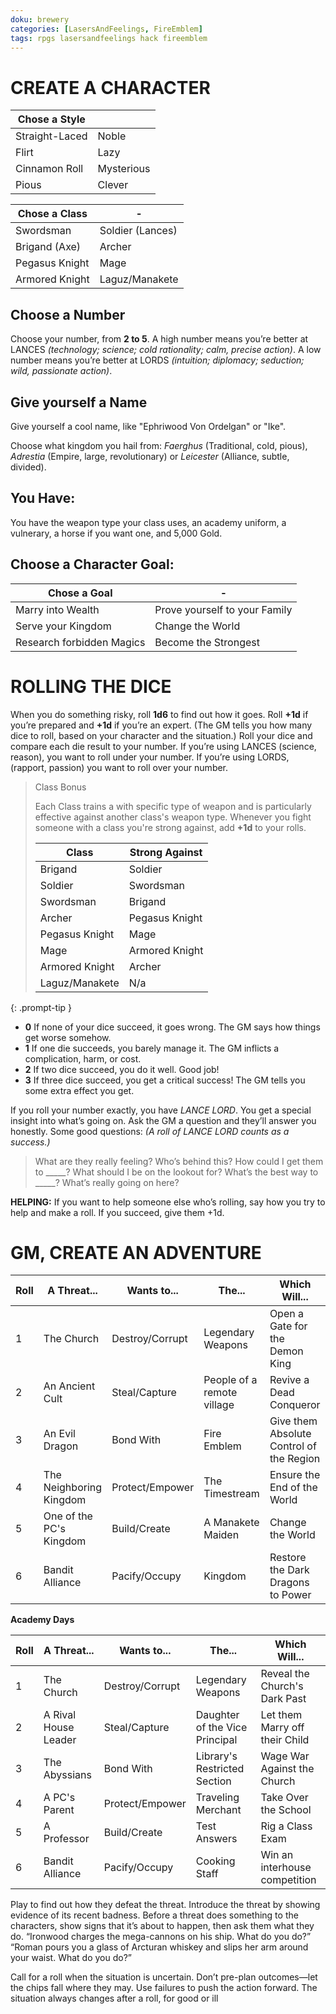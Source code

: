 ```yaml
---
doku: brewery
categories: [LasersAndFeelings, FireEmblem]
tags: rpgs lasersandfeelings hack fireemblem
---
```

# CREATE A CHARACTER

| **Chose a Style** |            |
| ----------------- | ---------- |
| Straight-Laced    | Noble      |
| Flirt             | Lazy       |
| Cinnamon Roll     | Mysterious |
| Pious             | Clever     | 


| **Chose a Class** | -                |
| ------------------ | ---------------- |
| Swordsman          | Soldier (Lances) |
| Brigand (Axe)      | Archer           |
| Pegasus Knight     | Mage             |
| Armored Knight     | Laguz/Manakete   |

## Choose a Number

Choose your number, from **2 to 5**. A high number means  you’re  better  at LANCES *(technology;  science; cold rationality; calm, precise action)*. A low number means you’re better at LORDS *(intuition; diplomacy; seduction; wild, passionate action)*.

## Give yourself a Name

Give yourself a cool name, like "Ephriwood Von Ordelgan" or "Ike".

Choose what kingdom you hail from: *Faerghus* (Traditional, cold, pious), *Adrestia* (Empire, large, revolutionary) or *Leicester* (Alliance, subtle, divided).

## You Have:

You have the weapon type your class uses, an academy uniform, a vulnerary, a horse if you want one, and 5,000 Gold. 

## Choose a Character Goal: 

| **Chose a Goal**          | -                             |
| ------------------------- | ----------------------------- |
| Marry into Wealth         | Prove yourself to your Family |
| Serve your Kingdom        | Change the World              |
| Research forbidden Magics | Become the Strongest          | 

# ROLLING THE DICE

When you do something risky, roll **1d6** to find out how it goes. Roll **+1d** if you’re prepared and **+1d** if you’re an expert. (The GM tells you how many dice to roll, based on your character and the situation.) Roll your dice and compare each die result to your number. If you’re using LANCES (science, reason), you want to roll under your number. If you’re using LORDS, (rapport, passion) you want to roll over your number.

> Class Bonus
> 
> Each Class trains a with specific type of weapon and is particularly effective against another class's weapon type. Whenever you fight someone with a class you're strong against, add **+1d** to your rolls.
> 
> | Class          | Strong Against |
> | -------------- | -------------- |
> | Brigand        | Soldier        |
> | Soldier        | Swordsman      |
> | Swordsman      | Brigand        |
> | Archer         | Pegasus Knight |
> | Pegasus Knight | Mage           |
> | Mage           | Armored Knight |
> | Armored Knight | Archer         |
> | Laguz/Manakete | N/a            |
> 
{: .prompt-tip }
- **0** If none of your dice succeed, it goes wrong. The GM says how things get worse somehow.
- **1** If  one  die  succeeds,  you  barely  manage  it.  The  GM inflicts a complication, harm, or cost.
- **2** If two dice succeed, you do it well. Good job!
- **3** If three dice succeed, you get a critical success! The GM tells you some extra effect you get. 

If you roll your number exactly, you have *LANCE LORD*.  You  get  a  special  insight  into  what’s  going on. Ask the GM a question and they’ll answer you honestly. Some good questions: *(A roll of LANCE LORD counts as a success.)*

> What are they really feeling? 
> Who’s behind this? How could I get them to _____? What should I be on  the  lookout  for?
> What’s  the  best  way  to  _____?  What’s really going on here?

**HELPING:**  If  you  want  to  help  someone  else  who’s  rolling, say how you try to help and make a roll. If you succeed, give them +1d.

# GM, CREATE AN ADVENTURE

| Roll | A Threat...             | Wants to...     | The...                     | Which Will...                            |
| ---- | ----------------------- | --------------- | -------------------------- | ---------------------------------------- |
| 1    | The Church              | Destroy/Corrupt | Legendary Weapons          | Open a Gate for the Demon King           |
| 2    | An Ancient Cult         | Steal/Capture   | People of a remote village | Revive a Dead Conqueror                  |
| 3    | An Evil Dragon          | Bond With       | Fire Emblem                | Give them Absolute Control of the Region |
| 4    | The Neighboring Kingdom | Protect/Empower | The Timestream             | Ensure the End of the World              |
| 5    | One of the PC's Kingdom | Build/Create    | A Manakete Maiden          | Change the World                         |
| 6    | Bandit Alliance         | Pacify/Occupy   | Kingdom                    | Restore the Dark Dragons to Power        | 

**Academy Days**

| Roll | A Threat...          | Wants to...     | The...                         | Which Will...                  |
| ---- | -------------------- | --------------- | ------------------------------ | ------------------------------ |
| 1    | The Church           | Destroy/Corrupt | Legendary Weapons              | Reveal the Church's Dark Past  |
| 2    | A Rival House Leader | Steal/Capture   | Daughter of the Vice Principal | Let them Marry off their Child |
| 3    | The Abyssians        | Bond With       | Library's Restricted Section   | Wage War Against the Church    |
| 4    | A PC's Parent        | Protect/Empower | Traveling Merchant             | Take Over the School           |
| 5    | A Professor          | Build/Create    | Test Answers                   | Rig a Class Exam               |
| 6    | Bandit Alliance      | Pacify/Occupy   | Cooking Staff                  | Win an interhouse competition  | 


Play to find out how they defeat the threat. Introduce the threat by showing evidence of its recent badness. Before a threat does something to the characters, show signs that it’s about to happen, then ask them what they do. “Ironwood charges the mega-cannons  on  his  ship.  What  do  you  do?”  “Roman  pours  you  a  glass  of  Arcturan  whiskey and slips her arm around your waist. What do you do?”

Call  for  a  roll  when  the  situation  is  uncertain.  Don’t  pre-plan  outcomes—let  the  chips fall where they may. Use failures to push the action forward. The situation always changes after a roll, for good or ill